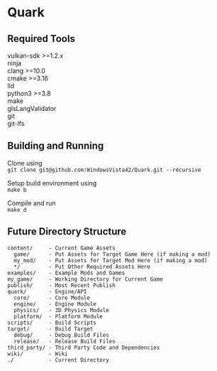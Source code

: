 # Quark
## Required Tools
vulkan-sdk >=1.2.x  
ninja  
clang >=10.0  
cmake >=3.16  
lld  
python3 >=3.8  
make  
glsLangValidator  
git  
git-lfs  

## Building and Running
Clone using  
```git clone git@github.com:WindowsVista42/Quark.git --recursive```

Setup build environment using  
```make b```

Compile and run  
```make d```

## Future Directory Structure
```
content/     - Current Game Assets
  game/      - Put Assets for Target Game Here (if making a mod)
  my_mod/    - Put Assets for Target Mod Here (if making a mod)
  */         - Put Other Required Assets Here
examples/    - Example Mods and Games
my_game/     - Working Directory for Current Game
publish/     - Most Recent Publish
quark/       - Engine/API
  core/      - Core Module
  engine/    - Engine Module
  physics/   - 3D Physics Module
  platform/  - Platform Module
scripts/     - Build Scripts
target/      - Build Target
  debug/     - Debug Build Files
  release/   - Release Build Files
third_party/ - Third Party Code and Dependencies
wiki/        - Wiki
./           - Current Directory
```
